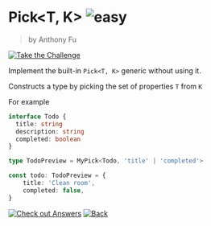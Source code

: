 <!--info-header-start-->
# Pick<T, K> <img src="https://img.shields.io/badge/-easy-green" alt="easy"/>
> by Anthony Fu

<a href="https://type-challenges.netlify.app/case/4/play/en" target="_blank"><img src="https://img.shields.io/badge/-Take%20the%20Challenge-blue?logo=typescript" alt="Take the Challenge"/></a> <!--info-header-end-->

Implement the built-in `Pick<T, K>` generic without using it.

Constructs a type by picking the set of properties `T` from `K`

For example

```ts
interface Todo {
  title: string
  description: string
  completed: boolean
}

type TodoPreview = MyPick<Todo, 'title' | 'completed'>

const todo: TodoPreview = {
    title: 'Clean room',
    completed: false,
}
```

<!--info-footer-start-->
<a href="https://type-challenges.netlify.app/case/4/play/en" target="_blank"><img src="https://img.shields.io/badge/-Check%20out%20Answers-F59BAF?logo=awesome-lists&logoColor=white" alt="Check out Answers"/></a> <a href="../../README.md" target="_blank"><img src="https://img.shields.io/badge/-Back-grey" alt="Back"/></a> 
<!--info-footer-end-->